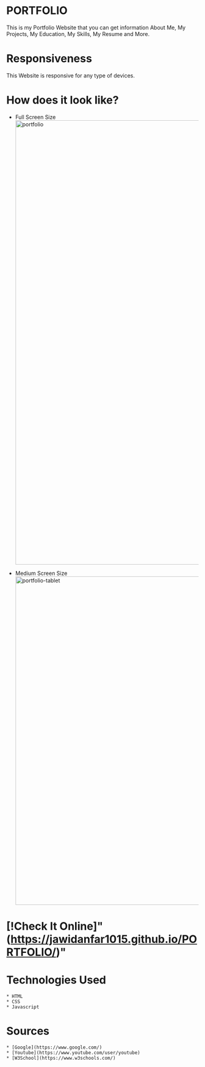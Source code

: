 # PORTFOLIO

This is my Portfolio Website that you can get information About Me, My Projects, My Education, My Skills, My Resume and More.

# Responsiveness

This Website is responsive for any type of devices.

# How does it look like?

- Full Screen Size
  <img width="1166" alt="portfolio" src="https://user-images.githubusercontent.com/99248057/171112919-34be3026-e243-45c8-99de-2862651a0825.png">

- Medium Screen Size
  <img width="862" alt="portfolio-tablet" src="https://user-images.githubusercontent.com/99248057/171113074-8dab05fd-a3b5-4f02-99e9-81acb682b121.png">

# [!Check It Online]"(https://jawidanfar1015.github.io/PORTFOLIO/)"

# Technologies Used

    * HTML
    * CSS
    * Javascript

# Sources

    * [Google](https://www.google.com/)
    * [Youtube](https://www.youtube.com/user/youtube)
    * [W3School](https://www.w3schools.com/)
